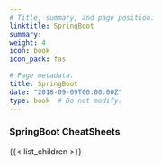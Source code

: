 ```yaml
---
# Title, summary, and page position.
linktitle: SpringBoot
summary:
weight: 4
icon: book
icon_pack: fas

# Page metadata.
title: SpringBoot
date: "2018-09-09T00:00:00Z"
type: book  # Do not modify.
---
```


### SpringBoot CheatSheets

{{< list_children >}}

